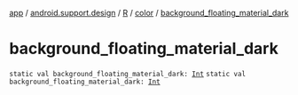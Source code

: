 [app](../../../index.md) / [android.support.design](../../index.md) / [R](../index.md) / [color](index.md) / [background_floating_material_dark](./background_floating_material_dark.md)

# background_floating_material_dark

`static val background_floating_material_dark: `[`Int`](https://kotlinlang.org/api/latest/jvm/stdlib/kotlin/-int/index.html)
`static val background_floating_material_dark: `[`Int`](https://kotlinlang.org/api/latest/jvm/stdlib/kotlin/-int/index.html)